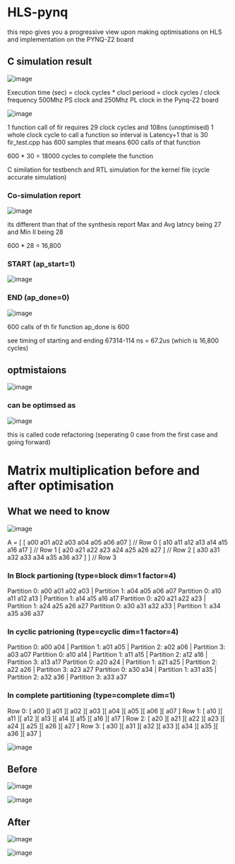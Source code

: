 # HLS-pynq
this repo gives you a progressive view upon making optimisations on HLS and implementation on the PYNQ-Z2 board

## C simulation result

![image](https://github.com/user-attachments/assets/69ba6f18-bc25-4b99-a807-5e56fce6d6ef)

Execution time (sec) = clock cycles * clocl periood
                     = clock cycles / clock frequency
                     500Mhz PS clock and 250Mhz PL clock in the Pynq-Z2 board

![image](https://github.com/user-attachments/assets/2b8a8eb9-c0c3-49ac-ad87-a455185c966e)

1 function call of fir requires 29 clock cycles and 108ns (unoptimised)
1 whole clock cycle to call a function so interval is Latency+1 that is 30
fir_test.cpp has 600 samples that means 600 calls of that function

600 * 30 = 18000 cycles to complete the function 

C similation for  testbench and RTL simulation for the kernel file (cycle accurate simulation)

### Co-simulation report

![image](https://github.com/user-attachments/assets/b2bae0b7-9a6d-4060-a680-75e8286ebdfb)

its different than that of the synthesis report 
Max and Avg latncy being 27 and Min II being 28 

600 * 28 = 16,800

### START (ap_start=1)

![image](https://github.com/user-attachments/assets/654516d1-ebdf-484a-adbf-76446e6abda4)


### END (ap_done=0)

![image](https://github.com/user-attachments/assets/559e77f0-c569-498c-9db2-ccf978413b74)


600 calls of th fir function ap_done is 600

see timing of starting and ending 67314-114 ns = 67.2us (which is 16,800 cycles)

## optmistaions 

![image](https://github.com/user-attachments/assets/621350ed-5226-49c8-9889-842cad93d04b)

### can be optimsed as 

![image](https://github.com/user-attachments/assets/8c89b3a1-d327-45ee-8556-bb4f5adaee3b)

this is called code refactoring (seperating 0 case from the first case and going forward)


# Matrix multiplication before and after optimisation 

## What we need to know 

![image](https://github.com/user-attachments/assets/9c06175e-fd44-4351-ab4c-a5650321a543)

A = [ [ a00 a01 a02 a03 a04 a05 a06 a07 ]   // Row 0
      [ a10 a11 a12 a13 a14 a15 a16 a17 ]   // Row 1
      [ a20 a21 a22 a23 a24 a25 a26 a27 ]   // Row 2
      [ a30 a31 a32 a33 a34 a35 a36 a37 ] ] // Row 3

### In Block partioning  (type=block dim=1 factor=4)

Partition 0: a00 a01 a02 a03     | Partition 1: a04 a05 a06 a07
Partition 0: a10 a11 a12 a13     | Partition 1: a14 a15 a16 a17
Partition 0: a20 a21 a22 a23     | Partition 1: a24 a25 a26 a27
Partition 0: a30 a31 a32 a33     | Partition 1: a34 a35 a36 a37

### In cyclic patrioning (type=cyclic dim=1 factor=4)

Partition 0: a00 a04     | Partition 1: a01 a05     | Partition 2: a02 a06     | Partition 3: a03 a07
Partition 0: a10 a14     | Partition 1: a11 a15     | Partition 2: a12 a16     | Partition 3: a13 a17
Partition 0: a20 a24     | Partition 1: a21 a25     | Partition 2: a22 a26     | Partition 3: a23 a27
Partition 0: a30 a34     | Partition 1: a31 a35     | Partition 2: a32 a36     | Partition 3: a33 a37

### In complete partitioning (type=complete dim=1)

Row 0: [ a00 ][ a01 ][ a02 ][ a03 ][ a04 ][ a05 ][ a06 ][ a07 ]
Row 1: [ a10 ][ a11 ][ a12 ][ a13 ][ a14 ][ a15 ][ a16 ][ a17 ]
Row 2: [ a20 ][ a21 ][ a22 ][ a23 ][ a24 ][ a25 ][ a26 ][ a27 ]
Row 3: [ a30 ][ a31 ][ a32 ][ a33 ][ a34 ][ a35 ][ a36 ][ a37 ]

![image](https://github.com/user-attachments/assets/49919201-d0a7-4bf1-842f-b0eff10fc47c)

## Before
![image](https://github.com/user-attachments/assets/3bb7cfb0-aecc-4cbe-ac38-9338bda90ae4)

![image](https://github.com/user-attachments/assets/2b59cd6b-773e-4938-b8d7-fbbd4975c65b)

## After

![image](https://github.com/user-attachments/assets/fff5a384-9cf0-452c-9196-a264a4f498df)

![image](https://github.com/user-attachments/assets/4fca4248-0970-46ad-b159-95c5dc855477)


